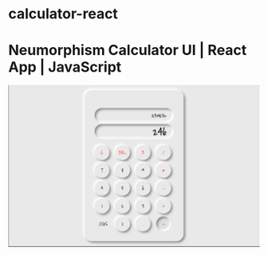 # calculator-react

# Neumorphism Calculator UI | React App | JavaScript

<img src="images/img1.png">
